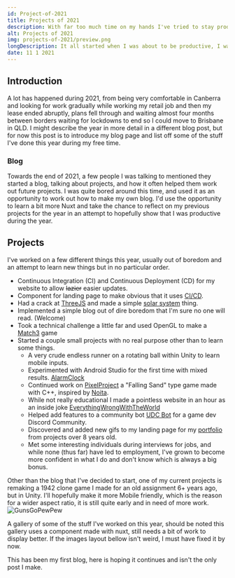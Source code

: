 ```yaml
---
id: Project-of-2021
title: Projects of 2021
description: With far too much time on my hands I've tried to stay productive.
alt: Projects of 2021
img: projects-of-2021/preview.png
longDescription: It all started when I was about to be productive, I was struck by an insane tiredness that can only be explained as boredom. In the heat of the moment a decision had to be made, give up on being productive for the day, or do something only slightly productive.
date: 11 1 2021
---
```

## Introduction
A lot has happened during 2021, from being very comfortable in Canberra and looking for work gradually while working my retail job and then my lease ended abruptly, plans fell through and waiting almost four months between borders waiting for lockdowns to end so I could move to Brisbane in QLD. I might describe the year in more detail in a different blog post, but for now this post is to introduce my blog page and list off some of the stuff I've done this year during my free time.

### Blog
Towards the end of 2021, a few people I was talking to mentioned they started a blog, talking about projects, and how it often helped them work out future projects. I was quite bored around this time, and used it as an opportunity to work out how to make my own blog. I'd use the opportunity to learn a bit more Nuxt and take the chance to reflect on my previous projects for the year in an attempt to hopefully show that I was productive during the year.

## Projects
I've worked on a few different things this year, usually out of boredom and an attempt to learn new things but in no particular order.
- Continuous Integration (CI) and Continuous Deployment (CD) for my website to allow ~~lazier~~ easier updates. 
- Component for landing page to make obvious that it uses [CI/CD](https://github.com/SimplyJpk/MyPortfolio/commit/9d52b62880b13f6f61a78b774f8dfb87bbb6f7d0).
- Had a crack at [ThreeJS](https://threejs.org/) and made a simple [solar system](https://JamesKellie.dev/projects/fun/simpleorbit) thing.
- Implemented a simple blog out of dire boredom that I'm sure no one will read. (Welcome)
- Took a technical challenge a little far and used OpenGL to make a [Match3](https://github.com/SimplyJpk/Match3) game
- Started a couple small projects with no real purpose other than to learn some things.
  - A very crude endless runner on a rotating ball within Unity to learn mobile inputs.
  - Experimented with Android Studio for the first time with mixed results. [AlarmClock](https://JamesKellie.dev/images/blog/projects-of-2021/AndroidStudioAlarmClock.png)
  - Continued work on [PixelProject](https://github.com/SimplyJpk/PixelProject) a "Falling Sand" type game made with C++, inspired by [Noita](https://store.steampowered.com/app/881100/Noita/).
  - While not really educational I made a pointless website in an hour as an inside joke [EverythingWrongWithTheWorld](https://everythingwrongwiththeworld.com/)
  - Helped add features to a community bot [UDC Bot](https://github.com/Unity-Developer-Community/UDC-Bot) for a game dev Discord Community.
  - Discovered and added new gifs to my landing page for my [portfolio](https://jameskellie.dev/) from projects over 8 years old.
  - Met some interesting individuals during interviews for jobs, and while none (thus far) have led to employment, I've grown to become more confident in what I do and don't know which is always a big bonus.

Other than the blog that I've decided to start, one of my current projects is remaking a 1942 clone game I made for an old assignment 6+ years ago, but in Unity. I'll hopefully make it more Mobile friendly, which is the reason for a wider aspect ratio, it is still quite early and in need of more work.
![GunsGoPewPew](/images/blog/projects-of-2021/1942CloneRevived.png)

A gallery of some of the stuff I've worked on this year, should be noted this gallery uses a component made with nuxt, still needs a bit of work to display better. If the images layout bellow isn't weird, I must have fixed it by now.
<gallery-container>
  <gallery-row>
    <blog-image image="/images/blog/projects-of-2021/1942CloneRevived.png" alt="Early 1942 Clone" cols="6"></blog-image>
    <blog-image image="/images/blog/projects-of-2021/AndroidStudioAlarmClock.png" alt="Android Alarm" cols="4"></blog-image>
  </gallery-row>
  <gallery-row>
    <blog-image image="/images/blog/projects-of-2021/PixelProjectNov.png" alt="PixelProject November" cols="6"></blog-image>
    <blog-image image="/images/blog/projects-of-2021/Match3Game.gif" alt="Match3 Technical Assessment" cols="6"></blog-image>
  </gallery-row>
</gallery-container>

This has been my first blog, here is hoping it continues and isn't the only post I make.